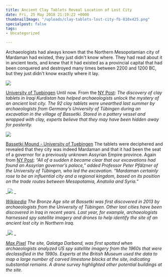 ```yaml
---
title: Ancient Clay Tablets Reveal Location of Lost City
date: Fri, 25 May 2018 21:19:22 +0000
thumbnailImage: "/uploads/clay-tablets-lost-city-fb-810x425.png"
specialpost: false
tags:
- Uncategorized

---
```

Archaeologists had always known that the Northern Mesopotamian city of Mardaman had existed, they just didn't know where. They had read about it in ancient texts, and knew that it had existed as a provincial capital that had been conquered and destroyed many times between 2200 and 1200 BC, but they just didn't know exactly where it lay. 

![](http://newsattorneys.staging.wpengine.com/wp-content/uploads/2018/05/lost-city-tablets2.jpg) 

[University of Tuebingen](https://www.uni-tuebingen.de/en/newsfullview-landingpage/article/cuneiform-tablets-from-bassetki-reveal-location-of-ancient-royal-city-of-mardaman.html) Until now. From the [NY Post](https://nypost.com/2018/05/18/deciphered-ancient-clay-tablets-help-solve-mystery-of-lost-city/): _The discovery of clay tablets in Iraqi Kurdistan has helped archaeologists unlock the mystery of an ancient lost city. The 92 clay tablets were unearthed last summer by archaeologists from Germany’s University of Tübingen during an excavation in the village of Bassetki. Stored in a pottery vessel and wrapped with clay, experts believe that they may have been hidden away for posterity._ 

![](http://newsattorneys.staging.wpengine.com/wp-content/uploads/2018/05/lost-city-tablets1.jpg) 

[Bassetki Mound - University of Tuebingen](https://www.uni-tuebingen.de/en/newsfullview-landingpage/article/cuneiform-tablets-from-bassetki-reveal-location-of-ancient-royal-city-of-mardaman.html) The tablets were deciphered and revealed that they city was indeed Mardaman and that it had been the seat of a governor for a previously unknown Assyrian Empire province. Again from [NY Post](https://nypost.com/2018/05/18/deciphered-ancient-clay-tablets-help-solve-mystery-of-lost-city/): _“All of a sudden it became clear that our excavations had found an Assyrian governor’s palace,” added Professor Peter Pfälzner of the University of Tübingen, who led the excavation. “Mardaman certainly rose to be an influential city and a regional kingdom, based on its position on the trade routes between Mesopotamia, Anatolia and Syria.”_ 

_![](http://newsattorneys.staging.wpengine.com/wp-content/uploads/2018/05/archaeologist-dig-1024x538.png) _

[_Wikipedia_](http://wikipedia.com) _The Bronze Age site at Bassetki was first discovered in 2013 by archaeologists from the University of Tübingen. Other last cities have been discovered in Iraq in recent years. Last year, for example, archaeologists harnessed spy satellite imagery and drones to help identify the site of an ancient lost city in Northern Iraq._ 

_![](http://newsattorneys.staging.wpengine.com/wp-content/uploads/2018/05/drone-controller-1-1024x538.png) _

[_Max Pixel_](https://www.maxpixel.net/Fly-Drone-Steer-Unmanned-Aerial-Vehicles-Technology-2676000) _The site, Qalatga Darband, was first spotted when archaeologists analyzed US spy satellite imagery from the 1960s that were declassified in the 1990s. Experts at the British Museum used the data to map a large number of carved limestone blocks at the site, indicating substantial remains. A drone survey highlighted other potential buildings at the site._